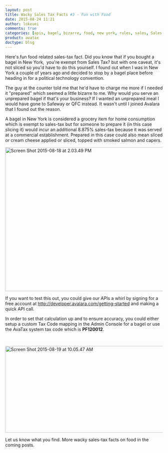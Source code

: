 ```yaml
---
layout: post
title: Wacky Sales Tax Facts #3 - Fun with Food
date: 2015-08-24 11:21
author: lokeuei
comments: true
categories: [apis, bagel, bizarre, food, new york, rules, sales, Sales Tax APIs, tax, weird]
product: avatax
doctype: blog
---
```

Here's fun food related sales-tax fact. Did you know that if you bought a bagel in New York,  you're exempt from Sales Tax? but with one caveat, it's not sliced so you'd have to do this yourself. I found out when I was in New York a couple of years ago and decided to stop by a bagel place before heading in for a political technology convention.

The guy at the counter told me that he'd have to charge me more if I needed it "prepared" which seemed a little bizarre to me. Why would you serve an unprepared bagel if that's your business? If I wanted an unprepared meal I would have gone to Safeway or QFC instead. It wasn't until I joined Avalara that I found out the reason.

A bagel in New York is considered a grocery item for home consumption which is exempt to sales-tax but for someone to prepare it (in this case slicing it) would incur an additional 8.875% sales-tax because it was served at a commercial establishment. Prepared in this case could also mean sliced or cream cheese applied or sliced, topped with smoked salmon and capers.

<a href="https://developer.avalara.com/wp-content/uploads/2015/08/Screen-Shot-2015-08-18-at-2.03.49-PM.png"><img class=" size-full wp-image-9310 aligncenter" src="http://developer.avalara.com/wp-content/uploads/2015/08/Screen-Shot-2015-08-18-at-2.03.49-PM.png" alt="Screen Shot 2015-08-18 at 2.03.49 PM" width="608" height="459" /></a>

If you want to test this out, you could give our APIs a whirl by signing for a free account at <a href="http://developer.avalara.com/getting-started">http://developer.avalara.com/getting-started</a> and making a quick API call.

In order to set that calculation up and to ensure accuracy, you could either setup a custom Tax Code mapping in the Admin Console for a bagel or use the AvaTax system tax code which is <strong>PF120012</strong>.

&nbsp;

<a href="https://developer.avalara.com/wp-content/uploads/2015/08/Screen-Shot-2015-08-19-at-10.05.47-AM.png"><img class="alignleft size-full wp-image-9315" src="http://developer.avalara.com/wp-content/uploads/2015/08/Screen-Shot-2015-08-19-at-10.05.47-AM.png" alt="Screen Shot 2015-08-19 at 10.05.47 AM" width="1136" height="276" /></a>

Let us know what you find. More wacky sales-tax facts on food in the coming posts.

&nbsp;
